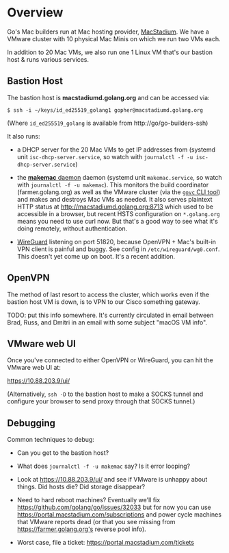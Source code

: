 # Overview

Go's Mac builders run at Mac hosting provider,
[MacStadium](https://macstadium.com). We have a VMware cluster with 10
physical Mac Minis on which we run two VMs each.

In addition to 20 Mac VMs, we also run one 1 Linux VM that's our
bastion host & runs various services.

## Bastion Host

The bastion host is **macstadiumd.golang.org** and can be accessed
via:

    $ ssh -i ~/keys/id_ed25519_golang1 gopher@macstadiumd.golang.org

(Where `id_ed255519_golang` is available from http://go/go-builders-ssh)

It also runs:

* a DHCP server for the 20 Mac VMs to get IP addresses from (systemd
  unit `isc-dhcp-server.service`, so watch with `journalctl -f -u
  isc-dhcp-server.service`)

* the [**makemac** daemon](../../../cmd/makemac/) daemon (systemd
  unit `makemac.service`, so watch with `journalctl -f -u makemac`).
  This monitors the build coordinator (farmer.golang.org) as well as
  the VMware cluster (via the [`govc` CLI
  tool](https://github.com/vmware/govmomi/tree/master/govc)) and makes
  and destroys Mac VMs as needed. It also serves plaintext HTTP status
  at http://macstadiumd.golang.org:8713 which used to be accessible in
  a browser, but recent HSTS configuration on `*.golang.org` means you
  need to use curl now. But that's a good way to see what it's doing
  remotely, without authentication.

* [WireGuard](https://www.wireguard.com/) listening on port 51820,
  because OpenVPN + Mac's built-in VPN client is painful and buggy.
  See config in `/etc/wireguard/wg0.conf`. This doesn't yet come up on
  boot. It's a recent addition.

## OpenVPN

The method of last resort to access the cluster, which works even if
the bastion host VM is down, is to VPN to our Cisco something gateway.

TODO: put this info somewhere. It's currently circulated in email
between Brad, Russ, and Dmitri in an email with some subject "macOS VM
info".

## VMware web UI

Once you've connected to either OpenVPN or WireGuard, you can hit the
VMware web UI at:

   https://10.88.203.9/ui/

(Alternatively, `ssh -D` to the bastion host to make a SOCKS tunnel
and configure your browser to send proxy through that SOCKS tunnel.)

## Debugging

Common techniques to debug:

* Can you get to the bastion host?

* What does `journalctl -f -u makemac` say? Is it error looping?

* Look at https://10.88.203.9/ui/ and see if VMware is unhappy about
  things. Did hosts die? Did storage disappear?

* Need to hard reboot machines? Eventually we'll fix
  https://github.com/golang/go/issues/32033 but for now you can use
  https://portal.macstadium.com/subscriptions and power cycle
  machines that VMware reports dead (or that you see missing from
  https://farmer.golang.org's reverse pool info).

* Worst case, file a ticket: https://portal.macstadium.com/tickets
